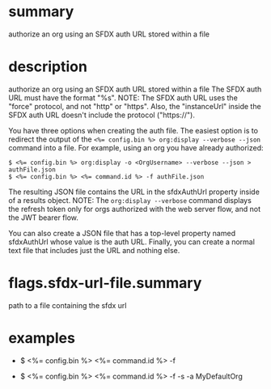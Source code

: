 # summary

authorize an org using an SFDX auth URL stored within a file

# description

authorize an org using an SFDX auth URL stored within a file
The SFDX auth URL must have the format "%s". NOTE: The SFDX auth URL uses the "force" protocol, and not "http" or "https". Also, the "instanceUrl" inside the SFDX auth URL doesn't include the protocol ("https://").

You have three options when creating the auth file. The easiest option is to redirect the output of the `<%= config.bin %> org:display --verbose --json` command into a file. For example, using an org you have already authorized:

    $ <%= config.bin %> org:display -o <OrgUsername> --verbose --json > authFile.json
    $ <%= config.bin %> <%= command.id %> -f authFile.json

The resulting JSON file contains the URL in the sfdxAuthUrl property inside of a results object. NOTE: The `org:display --verbose` command displays the refresh token only for orgs authorized with the web server flow, and not the JWT bearer flow.

You can also create a JSON file that has a top-level property named sfdxAuthUrl whose value is the auth URL. Finally, you can create a normal text file that includes just the URL and nothing else.

# flags.sfdx-url-file.summary

path to a file containing the sfdx url

# examples

- $ <%= config.bin %> <%= command.id %> -f <path to sfdxAuthUrl file>

- $ <%= config.bin %> <%= command.id %> -f <path to sfdxAuthUrl file> -s -a MyDefaultOrg
